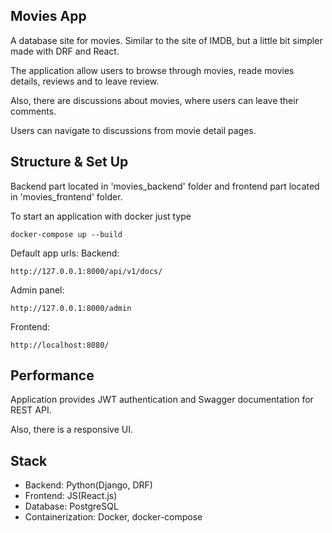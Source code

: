 Movies App
--
A database site for movies. Similar to the site of IMDB, but a little bit simpler made with DRF and React.

The application allow users to browse through movies, reade movies details, reviews and to leave review.

Also, there are discussions about movies, where users can leave their comments.

Users can navigate to discussions from movie detail pages.

Structure & Set Up
--
Backend part located in 'movies_backend' folder and frontend part located in 'movies_frontend'
folder.

To start an application with docker just type 
```
docker-compose up --build
```

Default app urls:
Backend:
```
http://127.0.0.1:8000/api/v1/docs/
```
Admin panel:
```
http://127.0.0.1:8000/admin
```
Frontend:
```
http://localhost:8080/
```

Performance
--
Application provides JWT authentication and Swagger documentation for REST API.

Also, there is a responsive UI.

Stack
--
+ Backend: Python(Django, DRF)
+ Frontend: JS(React.js)
+ Database: PostgreSQL
+ Containerization: Docker, docker-compose